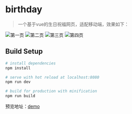 # birthday

> 一个基于vue的生日祝福网页，适配移动端，效果如下：

![第一页](/docs/login.png)
![第二页](/docs/cake.png)
![第三页](/docs/img.png)
![第四页](/docs/timeline.png)

## Build Setup

``` bash
# install dependencies
npm install

# serve with hot reload at localhost:8080
npm run dev

# build for production with minification
npm run build

```
预览地址：[demo](https://birth-demo.netlify.app/#/)

